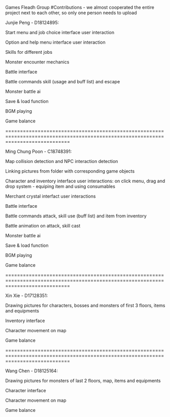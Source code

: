 Games Fleadh Group
#Contributions - we almost cooperated the entire project next to each other, so only one person needs to upload

Junjie Peng - D18124895:

Start menu and job choice interface user interaction

Option and help menu interface user interaction

Skills for different jobs

Monster encounter mechanics

Battle interface

Battle commands skill (usage and buff list) and escape

Monster battle ai

Save & load function

BGM playing

Game balance

==================================================================================================================================

Ming Chung Poon - C18748391:

Map collision detection and NPC interaction detection

Linking pictures from folder with corresponding game objects

Character and inventory interface user interactions: on click menu, drag and drop system - equiping item and using consumables

Merchant crystal interfact user interactions

Battle interface

Battle commands attack, skill use (buff list) and item from inventory

Battle animation on attack, skill cast

Monster battle ai

Save & load function

BGM playing

Game balance

==================================================================================================================================

Xin Xie - D17128351:

Drawing pictures for characters, bosses and monsters of first 3 floors, items and equipments

Inventory interface

Character movement on map

Game balance

==================================================================================================================================

Wang Chen - D18125164:

Drawing pictures for monsters of last 2 floors, map, items and equipments

Character interface

Character movement on map

Game balance
